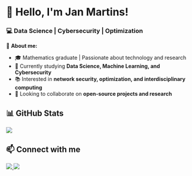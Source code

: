 # 👋 Hello, I'm Jan Martins!  

### 💻 Data Science | Cybersecurity | Optimization  

📌 **About me:**  
- 🎓 Mathematics graduate | Passionate about technology and research  
- 🔎 Currently studying **Data Science, Machine Learning, and Cybersecurity**  
- 📚 Interested in **network security, optimization, and interdisciplinary computing**  
- 🎯 Looking to collaborate on **open-source projects and research**  

## 📊 GitHub Stats  

<picture>  
  <source  
    srcset="https://github-readme-stats.vercel.app/api?username=potatoesAndMolasses&show_icons=true&theme=tokyonight"  
    media="(prefers-color-scheme: dark)"  
  />  
  <source  
    srcset="https://github-readme-stats.vercel.app/api?username=potatoesAndMolasses&show_icons=true"  
    media="(prefers-color-scheme: light), (prefers-color-scheme: no-preference)"  
  />  
  <img src="https://github-readme-stats.vercel.app/api?username=potatoesAndMolasses&show_icons=true" />  
</picture>  

## 📫 Connect with me  

<div>  
  <a href="https://www.linkedin.com/in/jan-martins/" target="_blank">  
    <img src="https://img.shields.io/badge/LinkedIn-0077B5?style=for-the-badge&logo=linkedin&logoColor=white"/>  
  </a>  
  <a href="mailto:jan.martins94@gmail.com">  
    <img src="https://img.shields.io/badge/Gmail-D14836?style=for-the-badge&logo=gmail&logoColor=white"/>  
  </a>  
</div>  
